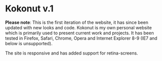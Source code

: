 Kokonut v.1
==========

**Please note**: This is the first iteration of the website, it has since been updated with new looks and code.
Kokonut is my own personal website which is primarily used to present current work and projects. It has been tested in Firefox, Safari, Chrome, Opera and Internet Explorer 8-9 (IE7 and below is unsupported).

The site is responsive and has added support for retina-screens.
